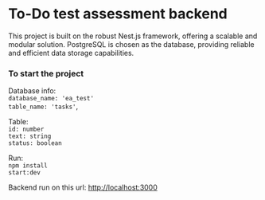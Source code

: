 # To-Do test assessment backend

This project is built on the robust Nest.js framework, offering a scalable and modular solution.
 PostgreSQL is chosen as the database, providing reliable and efficient data storage capabilities.

### To start the project

Database info: <br />
  `database_name: 'ea_test'`<br />
  `table_name: 'tasks'`,<br />
  
Table:<br />
  `id: number`<br />
  `text: string`<br />
  `status: boolean`<br />

Run:<br />
`npm install` <br />
`start:dev`

Backend run on this url: [http://localhost:3000](http://localhost:3001)


